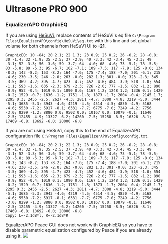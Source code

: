 # Ultrasone PRO 900
### EqualizerAPO GraphicEQ
If you are using [HeSuVi](https://sourceforge.net/projects/hesuvi/), replace contents of HeSuVi's eq file `C:\Program Files\EqualizerAPO\config\HeSuVi\eq.txt` with this line and set global volume for both channels from HeSuVi UI to **-21**.
```
GraphicEQ: 10 -84; 20 2.1; 22 1.3; 23 0.9; 25 0.2; 26 -0.2; 28 -0.8; 30 -1.4; 32 -1.9; 35 -2.5; 37 -2.9; 40 -3.3; 42 -3.4; 45 -3.3; 49 -3.1; 52 -3.3; 56 -3.6; 59 -3.7; 64 -4.0; 68 -4.6; 73 -5.1; 78 -5.5; 83 -5.8; 89 -6.3; 95 -6.7; 102 -7.1; 109 -7.5; 117 -7.9; 125 -8.0; 134 -8.2; 143 -8.2; 153 -8.2; 164 -7.6; 175 -7.4; 188 -7.0; 201 -6.1; 215 -4.6; 230 -3.5; 246 -2.0; 263 -0.0; 282 1.3; 301 -0.0; 323 -2.3; 345 -3.5; 369 -4.2; 395 -4.7; 423 -4.7; 452 -4.6; 484 -3.9; 518 -1.0; 554 -1.1; 593 -1.6; 635 -2.3; 679 -2.3; 726 -2.0; 777 -1.5; 832 -1.2; 890 -0.9; 952 -0.4; 1019 0.1; 1090 0.6; 1167 1.2; 1248 1.2; 1336 0.1; 1429 -0.2; 1529 -0.7; 1636 -1.2; 1751 -1.8; 1873 -1.7; 2004 -0.4; 2145 1.7; 2295 0.3; 2455 -2.5; 2627 -4.3; 2811 -4.7; 3008 -4.8; 3219 -5.0; 3444 -5.1; 3685 -5.3; 3943 -4.6; 4219 -4.5; 4514 -4.5; 4830 -4.9; 5168 -4.6; 5530 -7.2; 5917 -8.1; 6331 -7.7; 6775 -7.0; 7249 -4.2; 7756 -3.0; 8299 -1.2; 8880 0.0; 9502 0.0; 10167 0.0; 10879 -0.1; 11640 -2.5; 12455 -4.9; 13327 -6.2; 14260 -7.5; 15258 -8.5; 16326 -8.1; 17469 -6.8; 18692 -6.0; 20000 -6.8
```
If you are not using HeSuVi, copy this to the end of EqualizerAPO configuration file `C:\Program Files\EqualizerAPO\config\config.txt`.
```
GraphicEQ: 10 -84; 20 2.1; 22 1.3; 23 0.9; 25 0.2; 26 -0.2; 28 -0.8; 30 -1.4; 32 -1.9; 35 -2.5; 37 -2.9; 40 -3.3; 42 -3.4; 45 -3.3; 49 -3.1; 52 -3.3; 56 -3.6; 59 -3.7; 64 -4.0; 68 -4.6; 73 -5.1; 78 -5.5; 83 -5.8; 89 -6.3; 95 -6.7; 102 -7.1; 109 -7.5; 117 -7.9; 125 -8.0; 134 -8.2; 143 -8.2; 153 -8.2; 164 -7.6; 175 -7.4; 188 -7.0; 201 -6.1; 215 -4.6; 230 -3.5; 246 -2.0; 263 -0.0; 282 1.3; 301 -0.0; 323 -2.3; 345 -3.5; 369 -4.2; 395 -4.7; 423 -4.7; 452 -4.6; 484 -3.9; 518 -1.0; 554 -1.1; 593 -1.6; 635 -2.3; 679 -2.3; 726 -2.0; 777 -1.5; 832 -1.2; 890 -0.9; 952 -0.4; 1019 0.1; 1090 0.6; 1167 1.2; 1248 1.2; 1336 0.1; 1429 -0.2; 1529 -0.7; 1636 -1.2; 1751 -1.8; 1873 -1.7; 2004 -0.4; 2145 1.7; 2295 0.3; 2455 -2.5; 2627 -4.3; 2811 -4.7; 3008 -4.8; 3219 -5.0; 3444 -5.1; 3685 -5.3; 3943 -4.6; 4219 -4.5; 4514 -4.5; 4830 -4.9; 5168 -4.6; 5530 -7.2; 5917 -8.1; 6331 -7.7; 6775 -7.0; 7249 -4.2; 7756 -3.0; 8299 -1.2; 8880 0.0; 9502 0.0; 10167 0.0; 10879 -0.1; 11640 -2.5; 12455 -4.9; 13327 -6.2; 14260 -7.5; 15258 -8.5; 16326 -8.1; 17469 -6.8; 18692 -6.0; 20000 -6.8
Copy: L=-2.1dB*l, R=-2.1dB*R
```
EqualizerAPO Peace GUI does not work with GraphicEQ so you have to disable parametric equalization configured by Peace if you are already using it.
![](https://raw.githubusercontent.com/jaakkopasanen/AutoEq/master/results/Innerfidelity%202017/headphoncecom/onear/Ultrasone%20PRO%20900/Ultrasone%20PRO%20900.png)
